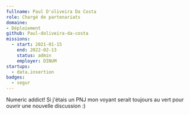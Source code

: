 ```yaml
---
fullname: Paul D'oliveira Da Costa
role: Chargé de partenariats
domaine:
- Déploiement
github: Paul-doliveira-da-costa
missions:
  - start: 2021-01-15
    end: 2022-02-13
    status: admin
    employer: DINUM
startups:
  - data.insertion
badges:
  - segur
---
```


Numeric addict! Si j'étais un PNJ mon voyant serait toujours au vert pour ouvrir une nouvelle discussion :)
